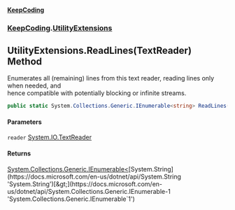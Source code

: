 #### [KeepCoding](index.md 'index')
### [KeepCoding](KeepCoding.md 'KeepCoding').[UtilityExtensions](UtilityExtensions.md 'KeepCoding.UtilityExtensions')
## UtilityExtensions.ReadLines(TextReader) Method
Enumerates all (remaining) lines from this text reader, reading lines only when needed, and  
hence compatible with potentially blocking or infinite streams.
```csharp
public static System.Collections.Generic.IEnumerable<string> ReadLines(this System.IO.TextReader reader);
```
#### Parameters
<a name='KeepCoding.UtilityExtensions.ReadLines(System.IO.TextReader).reader'></a>
`reader` [System.IO.TextReader](https://docs.microsoft.com/en-us/dotnet/api/System.IO.TextReader 'System.IO.TextReader')  
  
#### Returns
[System.Collections.Generic.IEnumerable&lt;](https://docs.microsoft.com/en-us/dotnet/api/System.Collections.Generic.IEnumerable-1 'System.Collections.Generic.IEnumerable`1')[System.String](https://docs.microsoft.com/en-us/dotnet/api/System.String 'System.String')[&gt;](https://docs.microsoft.com/en-us/dotnet/api/System.Collections.Generic.IEnumerable-1 'System.Collections.Generic.IEnumerable`1')  
